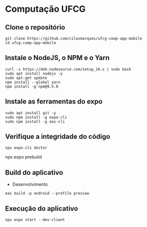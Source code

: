 # Computação UFCG

## Clone o repositório
```
git clone https://github.com/cilasmarques/ufcg-comp-app-mobile
cd ufcg-comp-app-mobile
```

## Instale o NodeJS, o NPM e o Yarn
```
curl -s https://deb.nodesource.com/setup_16.x | sudo bash
sudo apt install nodejs -y
sudo apt-get update 
npm install --global yarn
npm install -g npm@9.5.0
```

## Instale as ferramentas do expo
```
sudo apt install git -y
sudo npm install -g expo-cli 
sudo npm install -g eas-cli
```

## Verifique a integridade do código
```
npx expo-cli doctor
```

npx expo prebuild

## Build do aplicativo
* Desenvolvimento
```
eas build -p android --profile preview
```

## Execução do aplicativo
```
npx expo start --dev-client
```
